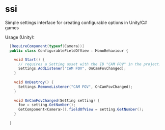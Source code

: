 # ssi
Simple settings interface for creating configurable options in Unity/C# games

Usage (Unity):

```C#
  [RequireComponent(typeof(Camera))]
  public class ConfigurableFieldOfView : MonoBehaviour {

    void Start() {
      // requires a Setting asset with the ID "CAM FOV" in the project!
      Settings.AddListener("CAM FOV", OnCamFovChanged);
    }
    
    void OnDestroy() {
      Settings.RemoveListener("CAM FOV", OnCamFovChanged);
    }
    
    void OnCamFovChanged(Setting setting) {
      fov = setting.GetNumber();
      GetComponent<Camera>().fieldOfView = setting.GetNumber();
    }
	
  }
```
